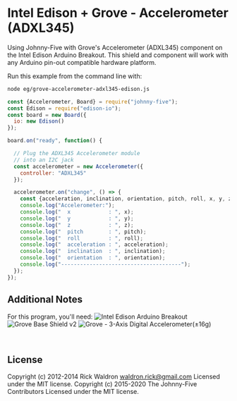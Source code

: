 <!--remove-start-->

# Intel Edison + Grove - Accelerometer (ADXL345)

<!--remove-end-->


Using Johnny-Five with Grove's Accelerometer (ADXL345) component on the Intel Edison Arduino Breakout. This shield and component will work with any Arduino pin-out compatible hardware platform.







Run this example from the command line with:
```bash
node eg/grove-accelerometer-adxl345-edison.js
```


```javascript
const {Accelerometer, Board} = require("johnny-five");
const Edison = require("edison-io");
const board = new Board({
  io: new Edison()
});

board.on("ready", function() {

  // Plug the ADXL345 Accelerometer module
  // into an I2C jack
  const accelerometer = new Accelerometer({
    controller: "ADXL345"
  });

  accelerometer.on("change", () => {
    const {acceleration, inclination, orientation, pitch, roll, x, y, z} = accelerometer;
    console.log("Accelerometer:");
    console.log("  x            : ", x);
    console.log("  y            : ", y);
    console.log("  z            : ", z);
    console.log("  pitch        : ", pitch);
    console.log("  roll         : ", roll);
    console.log("  acceleration : ", acceleration);
    console.log("  inclination  : ", inclination);
    console.log("  orientation  : ", orientation);
    console.log("--------------------------------------");
  });
});

```








## Additional Notes
For this program, you'll need:
![Intel Edison Arduino Breakout](https://cdn.sparkfun.com//assets/parts/1/0/1/3/9/13097-06.jpg)
![Grove Base Shield v2](http://www.seeedstudio.com/depot/images/product/base%20shield%20V2_01.jpg)
![Grove - 3-Axis Digital Accelerometer(±16g)](http://www.seeedstudio.com/depot/images/101020054%201.jpg)

&nbsp;

<!--remove-start-->

## License
Copyright (c) 2012-2014 Rick Waldron <waldron.rick@gmail.com>
Licensed under the MIT license.
Copyright (c) 2015-2020 The Johnny-Five Contributors
Licensed under the MIT license.

<!--remove-end-->
